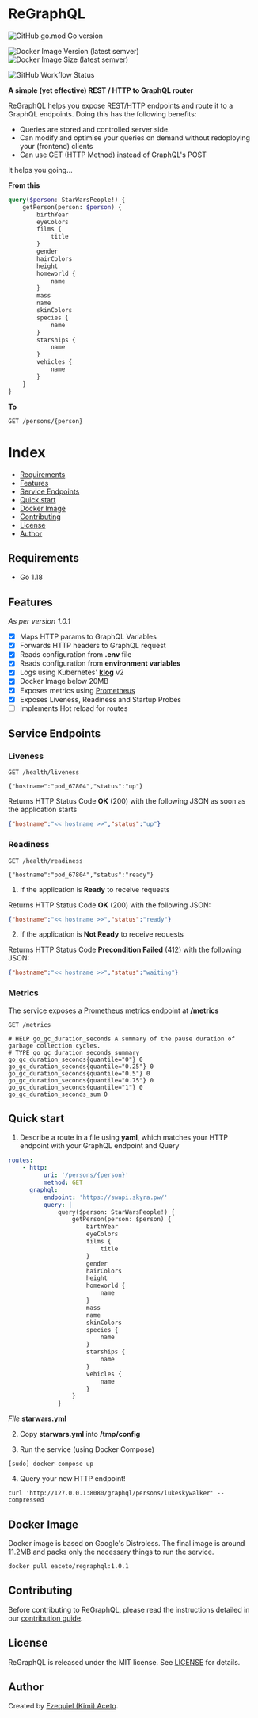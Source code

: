 # ReGraphQL

![GitHub go.mod Go version](https://img.shields.io/github/go-mod/go-version/eaceto/ReGraphQL)

![Docker Image Version (latest semver)](https://img.shields.io/docker/v/eaceto/regraphql?color=red&label=Docker%20Image%20version)
![Docker Image Size (latest semver)](https://img.shields.io/docker/image-size/eaceto/regraphql?color=red&label=Docker%20Image%20size)

![GitHub Workflow Status](https://img.shields.io/github/workflow/status/eaceto/ReGraphQL/Go?label=GitHub%20CI)

**A simple (yet effective) REST / HTTP to GraphQL router**

ReGraphQL helps you expose REST/HTTP endpoints and route it to a GraphQL endpoints.
Doing this has the following benefits:

* Queries are stored and controlled server side.
* Can modify and optimise your queries on demand without redoploying your (frontend) clients
* Can use GET (HTTP Method) instead of GraphQL's POST
 
It helps you going...

**From this** 
````graphql
query($person: StarWarsPeople!) {
	getPerson(person: $person) {
		birthYear
		eyeColors
		films {
			title
		}
		gender
		hairColors
		height
		homeworld {
			name
		}
		mass
		name
		skinColors
		species {
			name
		}
		starships {
			name
		}
		vehicles {
			name
		}
	}
}
````

**To**
````http request
GET /persons/{person}
````

# Index
* [Requirements](#requirements)
* [Features](#features)
* [Service Endpoints](#service-endpoints)
* [Quick start](#quick-start)
* [Docker Image](#docker-image)
* [Contributing](#contributing)
* [License](#license)
* [Author](#author)

## Requirements

* Go 1.18

## Features
*As per version 1.0.1*

- [x] Maps HTTP params to GraphQL Variables
- [x] Forwards HTTP headers to GraphQL request
- [x] Reads configuration from **.env** file
- [x] Reads configuration from **environment variables**
- [x] Logs using Kubernetes' [**klog**](https://github.com/kubernetes/klog) v2
- [x] Docker Image below 20MB
- [X] Exposes metrics using [Prometheus](https://prometheus.io/)
- [X] Exposes Liveness, Readiness and Startup Probes 
- [ ] Implements Hot reload for routes

## Service Endpoints

### Liveness

````http request
GET /health/liveness

{"hostname":"pod_67804","status":"up"}
````

Returns HTTP Status Code **OK** (200) with the following JSON as soon as the application starts
````json
{"hostname":"<< hostname >>","status":"up"}
````

### Readiness

````http request
GET /health/readiness

{"hostname":"pod_67804","status":"ready"}
````

1. If the application is **Ready** to receive requests

Returns HTTP Status Code **OK** (200) with the following JSON:
````json
{"hostname":"<< hostname >>","status":"ready"}
````

2. If the application is **Not Ready** to receive requests

Returns HTTP Status Code **Precondition Failed** (412) with the following JSON:
````json
{"hostname":"<< hostname >>","status":"waiting"}
````

### Metrics

The service exposes a [Prometheus](https://prometheus.io/) metrics endpoint at **/metrics**

````http request
GET /metrics

# HELP go_gc_duration_seconds A summary of the pause duration of garbage collection cycles.
# TYPE go_gc_duration_seconds summary
go_gc_duration_seconds{quantile="0"} 0
go_gc_duration_seconds{quantile="0.25"} 0
go_gc_duration_seconds{quantile="0.5"} 0
go_gc_duration_seconds{quantile="0.75"} 0
go_gc_duration_seconds{quantile="1"} 0
go_gc_duration_seconds_sum 0
````

## Quick start

1. Describe a route in a file using **yaml**, which matches your HTTP endpoint with your GraphQL endpoint and Query 

````yaml
routes:
    - http:
          uri: '/persons/{person}'
          method: GET
      graphql:
          endpoint: 'https://swapi.skyra.pw/'
          query: |
              query($person: StarWarsPeople!) {
                  getPerson(person: $person) {
                      birthYear
                      eyeColors
                      films {
                          title
                      }
                      gender
                      hairColors
                      height
                      homeworld {
                          name
                      }
                      mass
                      name
                      skinColors
                      species {
                          name
                      }
                      starships {
                          name
                      }
                      vehicles {
                          name
                      }
                  }
              }
````
*File* **starwars.yml**

2. Copy **starwars.yml** into **/tmp/config**

3. Run the service (using Docker Compose)
````shell
[sudo] docker-compose up
````

4. Query your new HTTP endpoint!
````shell
curl 'http://127.0.0.1:8080/graphql/persons/lukeskywalker' --compressed
````

## Docker Image
Docker image is based on Google's Distroless. The final image is around 11.2MB and packs only the necessary things to run the service.

````shell
docker pull eaceto/regraphql:1.0.1
````

## Contributing
Before contributing to ReGraphQL, please read the instructions detailed in our [contribution guide](CONTRIBUTING.md).

## License
ReGraphQL is released under the MIT license. See [LICENSE](LICENSE) for details.

## Author
Created by [Ezequiel (Kimi) Aceto](https://eaceto.dev).